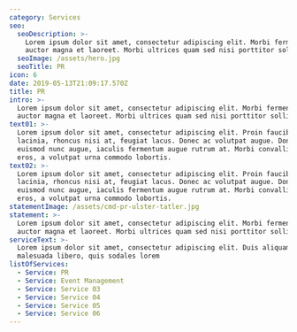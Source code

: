 ```yaml
---
category: Services
seo:
  seoDescription: >-
    Lorem ipsum dolor sit amet, consectetur adipiscing elit. Morbi fermentum
    auctor magna et laoreet. Morbi ultrices quam sed nisi porttitor sollicitudin
  seoImage: /assets/hero.jpg
  seoTitle: PR
icon: 6
date: 2019-05-13T21:09:17.570Z
title: PR
intro: >-
  Lorem ipsum dolor sit amet, consectetur adipiscing elit. Morbi fermentum
  auctor magna et laoreet. Morbi ultrices quam sed nisi porttitor sollicitudin
text01: >-
  Lorem ipsum dolor sit amet, consectetur adipiscing elit. Proin faucibus ante
  lacinia, rhoncus nisi at, feugiat lacus. Donec ac volutpat augue. Donec
  euismod nunc augue, iaculis fermentum augue rutrum at. Morbi convallis quam
  eros, a volutpat urna commodo lobortis.
text02: >-
  Lorem ipsum dolor sit amet, consectetur adipiscing elit. Proin faucibus ante
  lacinia, rhoncus nisi at, feugiat lacus. Donec ac volutpat augue. Donec
  euismod nunc augue, iaculis fermentum augue rutrum at. Morbi convallis quam
  eros, a volutpat urna commodo lobortis.
statementImage: /assets/cmd-pr-ulster-tatler.jpg
statement: >-
  Lorem ipsum dolor sit amet, consectetur adipiscing elit. Morbi fermentum
  auctor magna et laoreet. Morbi ultrices quam sed nisi porttitor sollicitudin
serviceText: >-
  Lorem ipsum dolor sit amet, consectetur adipiscing elit. Duis aliquam
  malesuada libero, quis sodales lorem
listOfServices:
  - Service: PR
  - Service: Event Management
  - Service: Service 03
  - Service: Service 04
  - Service: Service 05
  - Service: Service 06
---
```


